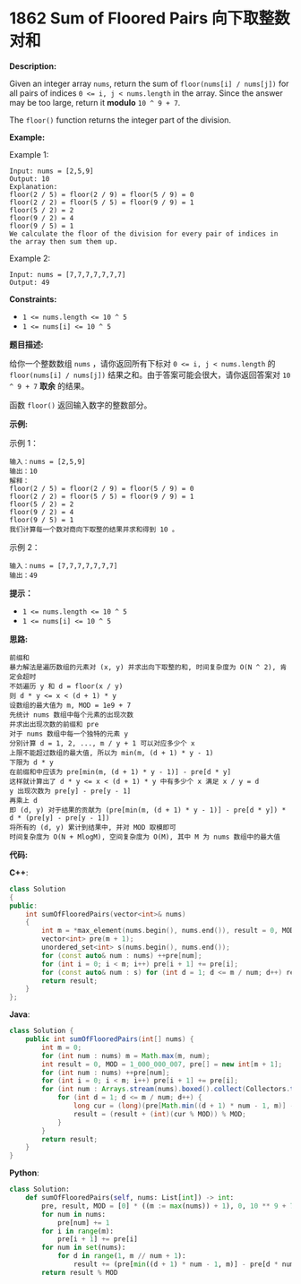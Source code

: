 # 1862 Sum of Floored Pairs 向下取整数对和

__Description:__

Given an integer array `nums`, return the sum of `floor(nums[i] / nums[j])` for all pairs of indices `0 <= i, j < nums.length` in the array. Since the answer may be too large, return it __modulo__ `10 ^ 9 + 7`.

The `floor()` function returns the integer part of the division.

__Example:__

Example 1:

```text
Input: nums = [2,5,9]
Output: 10
Explanation:
floor(2 / 5) = floor(2 / 9) = floor(5 / 9) = 0
floor(2 / 2) = floor(5 / 5) = floor(9 / 9) = 1
floor(5 / 2) = 2
floor(9 / 2) = 4
floor(9 / 5) = 1
We calculate the floor of the division for every pair of indices in the array then sum them up.
```

Example 2:

```text
Input: nums = [7,7,7,7,7,7,7]
Output: 49
```

__Constraints:__

- `1 <= nums.length <= 10 ^ 5`
- `1 <= nums[i] <= 10 ^ 5`

__题目描述:__

给你一个整数数组 `nums` ，请你返回所有下标对 `0 <= i, j < nums.length` 的 `floor(nums[i] / nums[j])` 结果之和。由于答案可能会很大，请你返回答案对 `10 ^ 9 + 7` __取余__ 的结果。

函数 `floor()` 返回输入数字的整数部分。

__示例:__

示例 1：

```text
输入：nums = [2,5,9]
输出：10
解释：
floor(2 / 5) = floor(2 / 9) = floor(5 / 9) = 0
floor(2 / 2) = floor(5 / 5) = floor(9 / 9) = 1
floor(5 / 2) = 2
floor(9 / 2) = 4
floor(9 / 5) = 1
我们计算每一个数对商向下取整的结果并求和得到 10 。
```

示例 2：

```text
输入：nums = [7,7,7,7,7,7,7]
输出：49
```

__提示：__

- `1 <= nums.length <= 10 ^ 5`
- `1 <= nums[i] <= 10 ^ 5`

__思路:__

```text
前缀和
暴力解法是遍历数组的元素对 (x, y) 并求出向下取整的和, 时间复杂度为 O(N ^ 2), 肯定会超时
不妨遍历 y 和 d = floor(x / y)
则 d * y <= x < (d + 1) * y
设数组的最大值为 m, MOD = 1e9 + 7
先统计 nums 数组中每个元素的出现次数
并求出出现次数的前缀和 pre
对于 nums 数组中每一个独特的元素 y
分别计算 d = 1, 2, ..., m / y + 1 可以对应多少个 x
上限不能超过数组的最大值, 所以为 min(m, (d + 1) * y - 1)
下限为 d * y
在前缀和中应该为 pre[min(m, (d + 1) * y - 1)] - pre[d * y]
这样就计算出了 d * y <= x < (d + 1) * y 中有多少个 x 满足 x / y = d
y 出现次数为 pre[y] - pre[y - 1]
再乘上 d
即 (d, y) 对于结果的贡献为 (pre[min(m, (d + 1) * y - 1)] - pre[d * y]) * d * (pre[y] - pre[y - 1])
将所有的 (d, y) 累计到结果中, 并对 MOD 取模即可
时间复杂度为 O(N + MlogM), 空间复杂度为 O(M), 其中 M 为 nums 数组中的最大值
```

__代码:__

__C++__:

```C++
class Solution 
{
public:
    int sumOfFlooredPairs(vector<int>& nums) 
    {
        int m = *max_element(nums.begin(), nums.end()), result = 0, MOD = 1e9 + 7;
        vector<int> pre(m + 1);
        unordered_set<int> s(nums.begin(), nums.end());
        for (const auto& num : nums) ++pre[num];
        for (int i = 0; i < m; i++) pre[i + 1] += pre[i];
        for (const auto& num : s) for (int d = 1; d <= m / num; d++) result = (result + (long)(pre[min((d + 1) * num - 1, m)] - pre[d * num - 1]) * d * (pre[num] - pre[num - 1])) % MOD;
        return result;
    }
};
```

__Java__:

```Java
class Solution {
    public int sumOfFlooredPairs(int[] nums) {
        int m = 0;
        for (int num : nums) m = Math.max(m, num);
        int result = 0, MOD = 1_000_000_007, pre[] = new int[m + 1];
        for (int num : nums) ++pre[num];
        for (int i = 0; i < m; i++) pre[i + 1] += pre[i];
        for (int num : Arrays.stream(nums).boxed().collect(Collectors.toSet())) {
            for (int d = 1; d <= m / num; d++) {
                long cur = (long)(pre[Math.min((d + 1) * num - 1, m)] - pre[d * num - 1]) * d * (pre[num] - pre[num - 1]);
                result = (result + (int)(cur % MOD)) % MOD;
            }
        }
        return result;
    }
}
```

__Python__:

```Python
class Solution:
    def sumOfFlooredPairs(self, nums: List[int]) -> int:
        pre, result, MOD = [0] * ((m := max(nums)) + 1), 0, 10 ** 9 + 7
        for num in nums:
            pre[num] += 1
        for i in range(m):
            pre[i + 1] += pre[i]
        for num in set(nums):
            for d in range(1, m // num + 1):
                result += (pre[min((d + 1) * num - 1, m)] - pre[d * num - 1]) * d * (pre[num] - pre[num - 1])
        return result % MOD
```
